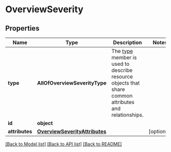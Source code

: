 # OverviewSeverity

## Properties
Name | Type | Description | Notes
------------ | ------------- | ------------- | -------------
**type** | **AllOfOverviewSeverityType** | The [type](https://jsonapi.org/format/#document-resource-object-identification) member is used to describe resource objects that share common attributes and relationships. | 
**id** | **object** |  | 
**attributes** | [**OverviewSeverityAttributes**](OverviewSeverityAttributes.md) |  | [optional] 

[[Back to Model list]](../README.md#documentation-for-models) [[Back to API list]](../README.md#documentation-for-api-endpoints) [[Back to README]](../README.md)

